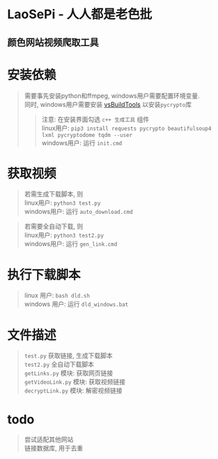# LaoSePi - 人人都是老色批
## 颜色网站视频爬取工具

# 安装依赖
> 需要事先安装python和ffmpeg, windows用户需要配置环境变量.  
> 同时, windows用户需要安装 [vsBuildTools](https://visualstudio.microsoft.com/zh-hans/thank-you-downloading-visual-studio/?sku=Community&rel=15#) 以安装`pycrypto`库  
> > 注意: 在安装界面勾选 `c++ 生成工具` 组件  
> linux用户: `pip3 install requests pycrypto beautifulsoup4 lxml pycryptodome tqdm --user`  
> windows用户: 运行 `init.cmd`

# 获取视频
> 若需生成下载脚本, 则  
> linux用户: `python3 test.py`  
> windows用户: 运行 `auto_download.cmd`

> 若需要全自动下载, 则  
> linux用户: `python3 test2.py`  
> windows用户: 运行 `gen_link.cmd`

# 执行下载脚本
> linux 用户: `bash dld.sh`  
> windows 用户: 运行 `dld_windows.bat`

# 文件描述
> `test.py` 获取链接, 生成下载脚本  
> `test2.py` 全自动下载脚本  
> `getLinks.py` 模块: 获取网页链接  
> `getVideoLink.py` 模块: 获取视频链接  
> `decryptLink.py` 模块: 解密视频链接  

# todo
> 尝试适配其他网站  
> 链接数据库, 用于去重
